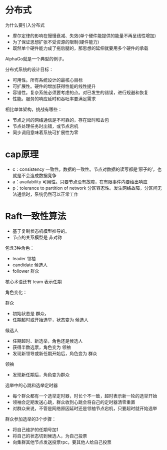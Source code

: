 # 分布式

为什么要引入分布式
- 摩尔定律的影响在慢慢衰减、失效(单个硬件能提供的能量不再呈线性增加)
- 为了保证思想扩张不受资源的限制(硬件能力)
- 既然单个硬件能力成了拖后腿的，那思想的延伸就要用多个硬件的承载

AlphaGo就是一个典型的例子。

分布式系统的设计目标：
- 可用性。所有系统设计的最核心目标
- 可扩展性。硬件的增加获得性能的线性提升
- 容错性。复杂系统必须要考虑的点。对已发生的错误，进行规避和恢复
- 性能。服务的响应延时和吞吐率要满足需求

相比单体架构，挑战有哪些：
- 节点之间的网络通信是不可靠的，存在延时和丢包
- 节点处理任务时出错，或节点宕机
- 同步调用意味着系统可扩展性为零

# cap原理

- c：consistency 一致性。数据的一致性。节点对数据的读写都是‘原子的’，也就是不会造成数据竞争
- a：availability 可用性。只要节点没有故障，在有限事件内要给出响应
- p：tolerance to partition of network 分区容忍性。发生网络故障，分区间无法通信时，系统仍然可以正常工作

# Raft一致性算法

- 基于复制状态机模型推导的。
- 节点的关系模型是 非对称

包含3种角色：
- leader 领袖
- candidate 候选人
- follower 群众

核心术语还有 team 表示任期

角色变化：

群众
- 初始状态是 群众，
- 任期超时或开始选举，状态变为 候选人

候选人
- 任期超时、新选举，角色还是候选人
- 获得半数选票，角色变为 领袖
- 发现新领导或新任期开始后，角色变为 群众

领袖
- 发现新任期后，角色变为群众

选举中的心跳和选举定时器
- 每个群众都有一个选举定时器，时长个不一致，超时表示新一轮的选举开始
- 领袖会定期发送心跳，群众收到心跳会将自己的定时器清零重置
- 对群众来说，不管是网络原因延时还是领袖节点宕机，只要超时就开始选举

群众参加选举的3个步骤：
- 将自己维护的任期号加1
- 将自己的状态切到候选人，为自己投票
- 向集群其他节点发送投票rpc，要其他人给自己投票
